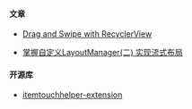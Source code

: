 

#### 文章
* [Drag and Swipe with RecyclerView
](https://medium.com/@ipaulpro/drag-and-swipe-with-recyclerview-b9456d2b1aaf#.bodl43oov)

* [掌握自定义LayoutManager(二) 实现流式布局](http://blog.csdn.net/zxt0601/article/details/52956504)
#### 开源库
* [itemtouchhelper-extension](https://github.com/loopeer/itemtouchhelper-extension)


